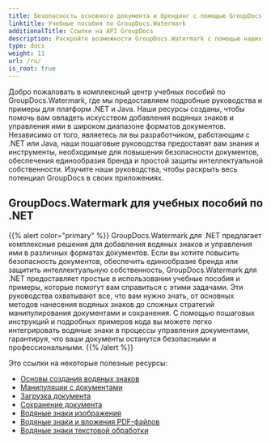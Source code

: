 ```yaml
---
title: Безопасность основного документа и брендинг с помощью GroupDocs.Watermark
linktitle: Учебные пособия по GroupDocs.Watermark
additionalTitle: Ссылки на API GroupDocs
description: Раскройте возможности GroupDocs.Watermark с помощью наших руководств по .NET и Java. Освойте методы нанесения водяных знаков для обеспечения безопасности документов и брендинга.
type: docs
weight: 11
url: /ru/
is_root: true
---
```


Добро пожаловать в комплексный центр учебных пособий по GroupDocs.Watermark, где мы предоставляем подробные руководства и примеры для платформ .NET и Java. Наши ресурсы созданы, чтобы помочь вам овладеть искусством добавления водяных знаков и управления ими в широком диапазоне форматов документов. Независимо от того, являетесь ли вы разработчиком, работающим с .NET или Java, наши пошаговые руководства предоставят вам знания и инструменты, необходимые для повышения безопасности документов, обеспечения единообразия бренда и простой защиты интеллектуальной собственности. Изучите наши руководства, чтобы раскрыть весь потенциал GroupDocs в своих приложениях.


## GroupDocs.Watermark для учебных пособий по .NET
{{% alert color="primary" %}}
GroupDocs.Watermark для .NET предлагает комплексные решения для добавления водяных знаков и управления ими в различных форматах документов. Если вы хотите повысить безопасность документов, обеспечить единообразие бренда или защитить интеллектуальную собственность, GroupDocs.Watermark для .NET предоставляет простые в использовании учебные пособия и примеры, которые помогут вам справиться с этими задачами. Эти руководства охватывают все, что вам нужно знать, от основных методов нанесения водяных знаков до сложных стратегий манипулирования документами и сохранения. С помощью пошаговых инструкций и подробных примеров кода вы можете легко интегрировать водяные знаки в процессы управления документами, гарантируя, что ваши документы останутся безопасными и профессиональными.
{{% /alert %}}

Это ссылки на некоторые полезные ресурсы:
 
- [Основы создания водяных знаков](./net/watermarking-basics/)
- [Манипуляции с документами](./net/document-manipulation/)
- [Загрузка документа](./net/document-loadings/)
- [Сохранение документа](./net/document-savings/)
- [Водяные знаки изображения](./net/image-watermarkings/)
- [Водяные знаки и вложения PDF-файлов](./net/pdf-watermarking-attachments/)
- [Водяные знаки текстовой обработки](./net/word-processing-watermarkings/)
